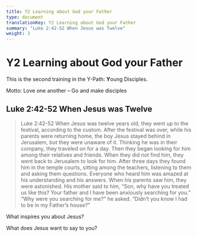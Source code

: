 ```yaml
---
title: Y2 Learning about God your Father
type: document
translationKey: Y2 Learning about God your Father
summary: "Luke 2:42-52 When Jesus was Twelve"
weight: 3
---
```

# Y2 Learning about God your Father

This is the second training in the Y-Path: **Y**oung Disciples.

Motto: Love one another – Go and make disciples

## Luke 2:42-52 When Jesus was Twelve

>   Luke 2:42-52 When Jesus was twelve years old, they went up to the festival, according to the custom. After the festival was over, while his parents were returning home, the boy Jesus stayed behind in Jerusalem, but they were unaware of it. Thinking he was in their company, they traveled on for a day. Then they began looking for him among their relatives and friends. When they did not find him, they went back to Jerusalem to look for him. After three days they found him in the temple courts, sitting among the teachers, listening to them and asking them questions. Everyone who heard him was amazed at his understanding and his answers. When his parents saw him, they were astonished. His mother said to him, “Son, why have you treated us like this? Your father and I have been anxiously searching for you.” “Why were you searching for me?” he asked. “Didn’t you know I had to be in my Father’s house?”

What inspires you about Jesus?

What does Jesus want to say to you?


